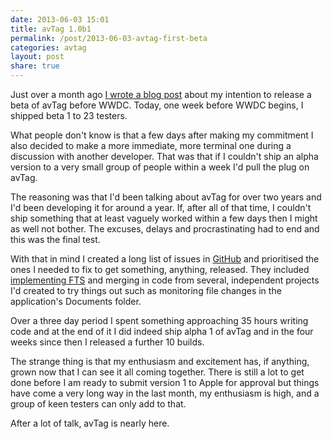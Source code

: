 ```yaml
---
date: 2013-06-03 15:01
title: avTag 1.0b1
permalink: /post/2013-06-03-avtag-first-beta
categories: avtag
layout: post
share: true
---
```


Just over a month ago [I wrote a blog post](http://swwritings.com/post/2013-04-25-avtag-promise) about my intention to release a beta of avTag before WWDC. Today, one week before WWDC begins, I shipped beta 1 to 23 testers.

What people don't know is that a few days after making my commitment I also decided to make a more immediate, more terminal one during a discussion with another developer. That was that if I couldn't ship an alpha version to a very small group of people within a week I'd pull the plug on avTag.

The reasoning was that I'd been talking about avTag for over two years and I'd been developing it for around a year. If, after all of that time, I couldn't ship something that at least vaguely worked within a few days then I might as well not bother. The excuses, delays and procrastinating had to end and this was the final test.

With that in mind I created a long list of issues in [GitHub](https://github.com) and prioritised the ones I needed to fix to get something, anything, released. They included [implementing FTS](http://swwritings.com/post/2013-04-30-searching-for-speedy-searching) and merging in code from several, independent projects I'd created to try things out such as monitoring file changes in the application's Documents folder.

Over a three day period I spent something approaching 35 hours writing code and at the end of it I did indeed ship alpha 1 of avTag and in the four weeks since then I released a further 10 builds.

The strange thing is that my enthusiasm and excitement has, if anything, grown now that I can see it all coming together. There is still a lot to get done before I am ready to submit version 1 to Apple for approval but things have come a very long way in the last month, my enthusiasm is high, and a group of keen testers can only add to that.

After a lot of talk, avTag is nearly here.
